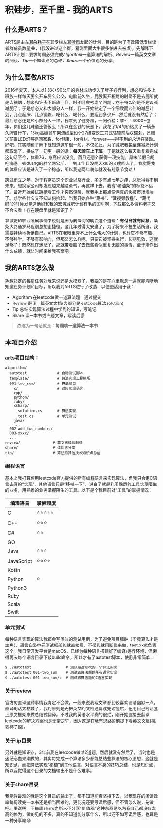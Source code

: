 # 积硅步，至千里 - 我的ARTS

## 什么是ARTS？
ARTS是由[左耳朵耗子](http://weibo.com/haoel?s=6cm7D0)在其专栏[左耳听风](https://time.geekbang.org/column/48)发起的计划，目的是为了有效降低专栏读者群成员数量😂，(我没进过这个群，猜测里面大牛很多怕进去被虐)。先解释下ARTS计划：要求每周必须完成*Algorithm*一道算法的解析、*Review*一篇英文文章的阅读、*Tip*一个知识点的总结、*Share*一个价值观的分享。

## 为什么要做ARTS
2016年夏天，本人以1.8米+90公斤的身材成功步入了胖子的行列，想必和许多上班族一样每天要么开车要么公交，电脑前久坐，屁股离开板凳的时候不是去厕所就是去抽烟；想必和许多下班族一样，时不时会考虑个问题：老子特么的是不是该减减肥了；于是想必又和大部分人一样，我一开始制定了一个细致而宏伟的减肥计划，几点起床、几点锻炼、吃什么、喝什么、要瘦到多少斤...然后就没有然后了；最后想必还是和小部分人一样，我来到了健身房，一问价格：嚯～！4000+包年，你们这儿难道还管饭么！所以在金钱的厌恶下，我花了1/4的价格买了一辆永久牌自行车，18kg高碳钢车架流线型设计27级变速三刀式轱辘前后双碟刹，还赠送前置LED灯照亮回家路，for健康、for身材、forever——得不到的永远在骚动。好吧，其实随便了解下就知道这车很一般，不仅如此，为了减肥我甚至连减肥计划都取消了，换成了一句更一般的话：**每天骑车上下班**。于是就这么每天重复着完成这句话至今，体重76，身高应该没变，而且还意外获得一项技能，周末节假日胡吃海塞一顿duang的胖个两公斤，一到工作日没两天xiu的又瘦回去了，我觉得我的体重应该是进入了一个稳态，所以我这两年貌似就没有刻意节食过！

跨过而立之年，对于程序员这个职业以及行业，多少有点七年之痒，总觉得看不到未来，想换家公司却发现越来越没勇气，再这样下去，我离“老油条”的标签不远了。最近开始尝试跳槽看工作才突然惊醒，就我手上那点伎俩真的快被市场淘汰了。想学些什么又不知从何捡起，当我开始各种“藏书”、“藏视频教程”、“藏代码”的时候发觉这他妈和我的宏伟减肥计划有毛的区别啊，下载那么多资料老子又不会去看！存在硬盘里就是知识了？

拿减肥和职业发展事情来说就是因为我深切的明白这个道理：**有付出就有回报**，条条大路通罗马但别总想走捷径。这几年过得太安逸了，为了将来不被生活所迫，我需要持续地折磨自己。ARTS在我眼里算不上什么伟大的计划，也许它不够有趣、不够科学、不够有影响力，但那又怎么样呢，只要它被坚持执行，长期见效，这就足够了！既然现在迷茫了，那就带着脑子去做些看似重复无脑的事情，至于能作出什么成绩，就让时间来给我答案吧。

## 我的ARTS怎么做
耗叔指定的每周任务对我来说还是太模糊了，我要的是在心里默念一遍就能清晰地知道任务计划和目标，所以我对ARTS进行了改造，以便更适用于我：
- Algorithm 在leetcode做一道算法题，通过提交
- Review 翻译一篇英文文档(大部分是leetcode算法solution)
- Tip 总结实现算法过程中学到的知识，写笔记
- Share 读一本书或专题文章，写读后感

>浓缩为一句话就是：**每周啃一道算法一本书**

## 本项目介绍
### arts项目结构：
```
algorithm/
  autotest              # 自动测试脚本
  template/             # 算法实现工程模版
  001-two_sum/          # 算法题目
    c/                  # 对应实现语言
    cpp/
    python/
    ruby/
    csharp/
      solution.cs       # 算法实现
      test.cs           # 单元测试
    java/
    ...
  002-add_two_numbers/
  003-xxxx/
  ...
review/               # 英文阅读与翻译
share/                # 读后感分享
tip/                  # 算法和其他技术知识点总结

```

### 编程语言
基本上我打算使用leetcode官方提供的所有编程语言来实现算法，但我只会用C语言去真的“实现”，其他语言只是“移植一下”，说白了就是利用熟悉的工具实现陌生的业务，用熟悉的业务掌握陌生的工具。以下是个我目前对“工具”的掌握情况：

|  编程语言  |  掌握程度  |
|-----------|----------|
|C          |⭐️️️️⭐️️️️⭐️️️️⭐️️️️⭐️️️️  |
|C++        |⭐️️️️⭐️️️️⭐️️️️     |
|C#         |⭐️️️️⭐️️️️       |
|GO         |          |
|Java       |⭐️️️️⭐️️️️⭐️️️️     |
|JavaScript |⭐️️️️⭐️️️️⭐️️️️⭐️️️️   |
|Kotlin     |          |
|Python     |⭐️️        |
|Python3    |          |
|Ruby       |          |
|Scala      |          |
|Swift      |          |

### 单元测试
每种语言实现的算法我都会写类似的测试用例，为了避免项目臃肿（毕竟算法才是主角），语言自带单元测试框架的就直接用，不带的就用断言来做，test.xx就负责这个。我日常开发平台是macOS，已经为每种语言搭建好了编译/运行环境，但懒得再去每个语言目录下敲build命令，所以才有了autotest脚本，使用非常简单：
```shell
$ ./autotest                # 测试最近修改的一个算法实现
$ ./autotest 001-two_sum    # 测试该算法题的所有语言实现
$ ./autotest 001-two_sum/c  # 测试该算法题的C语言实现
```

### 关于review
官方的直译这种事情我肯定不会做，一般来说我写文章都比较喜欢诙谐幽默一点，直译的话太枯燥了，我的原则是先把英文的文档通篇读完读懂后，在用自己的话套上原文框架来做总结式翻译。不过我的英语水平真的很烂，刚开始直接去翻译leetcode的解决方案也是无奈之举，因为这是在我有思路的前提下看英文文档(挑软柿子捏)。

### 关于tip目录
另外就是知识点，3年前我在leetcode做过2道题，然后就没有然后了，当时也是迷茫心血来潮做的，其实每完成一个算法多少都能总结些算法的核心思想，这就是知识点，而把算法实现“移植”到其他语言，对语言本身的技巧总结，也是知识点，所以我觉得这个目录的文档输出不是什么难事。

### 关于share目录
我觉得最难的就是这个目录的输出了，都不知道能否坚持下去，以我现在的阅读效率每周读完一本书还是相当困难的，更何况还要写读后感，但不管怎么说，先做吧。要说明一下每周share之所以不分享“价值观”这种东西是以为我自己都没有太高的修为，做的见的不多，真的不知道能分享什么，所以还不如写读后感，也算是一种分享嘛😄
